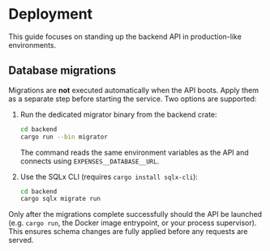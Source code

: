 # Deployment

This guide focuses on standing up the backend API in production-like environments.

## Database migrations

Migrations are **not** executed automatically when the API boots. Apply them as a
separate step before starting the service. Two options are supported:

1. Run the dedicated migrator binary from the backend crate:

   ```bash
   cd backend
   cargo run --bin migrator
   ```

   The command reads the same environment variables as the API and connects using
   `EXPENSES__DATABASE__URL`.

2. Use the SQLx CLI (requires `cargo install sqlx-cli`):

   ```bash
   cd backend
   cargo sqlx migrate run
   ```

Only after the migrations complete successfully should the API be launched
(e.g. `cargo run`, the Docker image entrypoint, or your process supervisor).
This ensures schema changes are fully applied before any requests are served.
